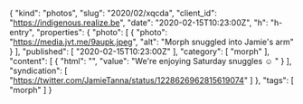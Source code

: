 {
  "kind": "photos",
  "slug": "2020/02/xqcda",
  "client_id": "https://indigenous.realize.be",
  "date": "2020-02-15T10:23:00Z",
  "h": "h-entry",
  "properties": {
    "photo": [
      {
        "photo": "https://media.jvt.me/9aupk.jpeg",
        "alt": "Morph snuggled into Jamie's arm"
      }
    ],
    "published": [
      "2020-02-15T10:23:00Z"
    ],
    "category": [
      "morph"
    ],
    "content": [
      {
        "html": "",
        "value": "We're enjoying Saturday snuggles ☺ "
      }
    ],
    "syndication": [
      "https://twitter.com/JamieTanna/status/1228626962815619074"
    ]
  },
  "tags": [
    "morph"
  ]
}
